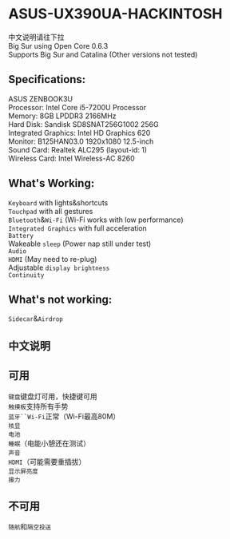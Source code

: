 # ASUS-UX390UA-HACKINTOSH
中文说明请往下拉<br>
Big Sur using Open Core 0.6.3 <br>
Supports Big Sur and Catalina (Other versions not tested)
## Specifications:<br>
ASUS ZENBOOK3U<br>
Processor: Intel Core i5-7200U Processor<br>
Memory: 8GB LPDDR3 2166MHz<br>
Hard Disk: Sandisk SD8SNAT256G1002 256G<br>
Integrated Graphics: Intel HD Graphics 620<br>
Monitor: B125HAN03.0 1920x1080 12.5-inch<br>
Sound Card: Realtek ALC295 (layout-id: 1)<br>
Wireless Card: Intel Wireless-AC 8260<br>
## What's Working:<br>
`Keyboard` with lights&shortcuts<br>`Touchpad` with all gestures<br>`Bluetooth`&`Wi-Fi` (Wi-Fi works with low performance)<br>`Integrated Graphics` with full acceleration<br>`Battery`<br>Wakeable `sleep` (Power nap still under test)<br>`Audio`<br>`HDMI` (May need to re-plug)<br>Adjustable `display brightness`<br>`Continuity`<br>
## What's not working:<br>
`Sidecar`&`Airdrop`<br>
## 中文说明<br>
## 可用<br>
`键盘`键盘灯可用，快捷键可用<br>`触摸板`支持所有手势<br>`蓝牙``Wi-Fi`正常（Wi-Fi最高80M）<br>`核显`<br>`电池`<br>`睡眠`（电能小憩还在测试）<br>`声音`<br>`HDMI`（可能需要重插拔）<br>`显示屏亮度`<br>`接力`<br>
## 不可用<br>
`随航`和`隔空投送`<br>
